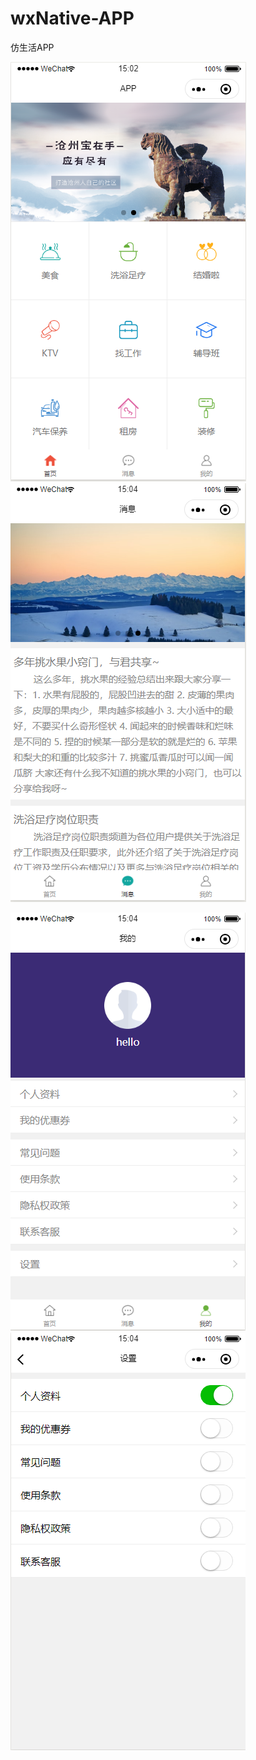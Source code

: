 # wxNative-APP
仿生活APP

![image](https://github.com/lengjinni/wxNative-APP/raw/master/demoImage/1.jpg)   ![image](https://github.com/lengjinni/wxNative-APP/raw/master/demoImage/2.jpg)

![image](https://github.com/lengjinni/wxNative-APP/raw/master/demoImage/3.jpg)   ![image](https://github.com/lengjinni/wxNative-APP/raw/master/demoImage/4.jpg)
